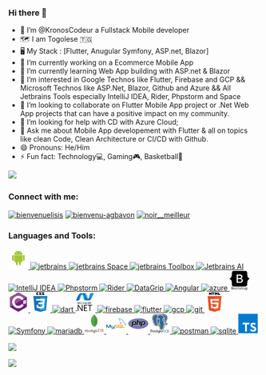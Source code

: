 ### Hi there 👋
- 👋 I’m @KronosCodeur a Fullstack Mobile developer
- 🗺️ I am Togolese :togo:
- 🖥️ My Stack : [Flutter, Anugular Symfony, ASP.net, Blazor]
- 🔭 I’m currently working on a Ecommerce Mobile App
- 🌱 I’m currently learning Web App building with ASP.net & Blazor
- 👀 I’m interested in Google Technos like Flutter, Firebase and GCP && Microsoft Technos like ASP.Net, Blazor, Github and Azure && All Jetbrains Tools especially IntelliJ IDEA, Rider, Phpstorm and Space
- 👯 I’m looking to collaborate on Flutter Mobile App project or .Net Web App projects that can have a positive impact on my community.
- 🤔 I’m looking for help with CD with Azure Cloud;
- 💬 Ask me about Mobile App developement with Flutter & all on topics like clean Code, Clean Architecture or CI/CD with Github.
- 😄 Pronouns: He/Him
- ⚡ Fun fact: Technology💻, Gaming🎮, Basketball🏀
<p align="left">
<a href="https://user-badge.committers.top/togo/KronosCodeur"> <img src="https://user-badge.committers.top/togo/KronosCodeur.svg"/></a>
<h3 align="left">Connect with me:</h3>
<p align="left">
<a href="https://dev.to/kronoscodeur" target="blank"><img align="center" src="https://cdn.jsdelivr.net/npm/simple-icons@3.0.1/icons/dev-dot-to.svg" alt="bienvenuelisis" height="30" width="40" /></a>
<a href="https://linkedin.com/in/kronos-codeur" target="blank"><img align="center" src="https://raw.githubusercontent.com/rahuldkjain/github-profile-readme-generator/master/src/images/icons/Social/linked-in-alt.svg" alt="bienvenu-agbavon" height="30" width="40" /></a>
<a href="https://instagram.com/_kronos_codeur_" target="blank"><img align="center" src="https://raw.githubusercontent.com/rahuldkjain/github-profile-readme-generator/master/src/images/icons/Social/instagram.svg" alt="noir__meilleur" height="30" width="40" /></a>
</p>

<h3 align="left">Languages and Tools:</h3>

<p align="left">
    <a href="https://developer.android.com" target="_blank"> <img
            alt="android"
            height="40"
            src="https://raw.githubusercontent.com/devicons/devicon/master/icons/android/android-original-wordmark.svg"
            width="40"/>
    </a>
    <a href="https://jetbrains.com" target="_blank"> <img
            alt="jetbrains"
            height="40"
            src="https://resources.jetbrains.com/storage/products/company/brand/logos/jb_beam.svg"
            width="40"/>
    </a>
    <a href="https://jetbrains.com/space" target="_blank"> <img
            alt="jetbrains Space"
            height="40"
            src="https://resources.jetbrains.com/storage/products/company/brand/logos/Space_icon.svg"
            width="40"/>
    </a>
    <a href="https://jetbrains.com/toolbox-app" target="_blank"> <img
            alt="jetbrains Toolbox"
            height="40"
            src="https://resources.jetbrains.com/storage/products/company/brand/logos/Toolbox_icon.svg"
            width="40"/>
    </a>
    <a href="https://jetbrains.com/ai" target="_blank"> <img
            alt="Jetbrains AI"
            height="40"
            src="https://resources.jetbrains.com/storage/products/company/brand/logos/AI_icon.svg"
            width="40"/>
    </a>
    <a href="https://jetbrains.com/idea" target="_blank"> <img
            alt="IntelliJ IDEA"
            height="40"
            src="https://resources.jetbrains.com/storage/products/company/brand/logos/IntelliJ_IDEA_icon.svg"
            width="40"/>
    </a>
    <a href="https://www.jetbrains.com/phpstorm/" target="_blank"> <img
            alt="Phpstorm"
            height="40"
            src="https://resources.jetbrains.com/storage/products/company/brand/logos/PhpStorm_icon.svg"
            width="40"/>
    </a>
    <a href="https://jetbrains.com/rider" target="_blank"> <img
            alt="Rider"
            height="40"
            src="https://resources.jetbrains.com/storage/products/company/brand/logos/Rider_icon.svg"
            width="40"/>
    </a>
    <a href="https://jetbrains.com/datagrip" target="_blank"> <img
            alt="DataGrip"
            height="40"
            src="https://resources.jetbrains.com/storage/products/company/brand/logos/DataGrip_icon.svg"
            width="40"/>
    </a>
    <a href="https://angular.io" target="_blank"> <img
            alt="Angular" height="40" src="https://angular.io/assets/images/logos/angular/angular.svg"
            width="40"/>
    </a>
    <a href="https://azure.microsoft.com/en-in/" target="_blank"> <img
            alt="azure" height="40" src="https://www.vectorlogo.zone/logos/microsoft_azure/microsoft_azure-icon.svg"
            width="40"/>
    </a>
    <a href="https://getbootstrap.com" target="_blank"> <img
            alt="bootstrap"
            height="40"
            src="https://raw.githubusercontent.com/devicons/devicon/master/icons/bootstrap/bootstrap-plain-wordmark.svg"
            width="40"/>
    </a>
    <a href="https://www.w3schools.com/cs/" target="_blank"> <img
            alt="csharp"
            height="40" src="https://raw.githubusercontent.com/devicons/devicon/master/icons/csharp/csharp-original.svg"
            width="40"/>
    </a>
    <a href="https://www.w3schools.com/css/" target="_blank"> <img
            alt="css3" height="40"
            src="https://raw.githubusercontent.com/devicons/devicon/master/icons/css3/css3-original-wordmark.svg"
            width="40"/>
    </a>
    <a href="https://dart.dev" target="_blank"> <img
            alt="dart" height="40" src="https://www.vectorlogo.zone/logos/dartlang/dartlang-icon.svg" width="40"/>
    </a>
    <a
            href="https://dotnet.microsoft.com/" target="_blank"> <img
            alt="dotnet"
            height="40"
            src="https://raw.githubusercontent.com/devicons/devicon/master/icons/dot-net/dot-net-original-wordmark.svg"
            width="40"/>
    </a>
    <a href="https://firebase.google.com/" target="_blank"> <img
            alt="firebase" height="40" src="https://www.vectorlogo.zone/logos/firebase/firebase-icon.svg" width="40"/>
    </a>
    <a href="https://flutter.dev" target="_blank"> <img
            alt="flutter" height="40" src="https://www.vectorlogo.zone/logos/flutterio/flutterio-icon.svg" width="40"/>
    </a>
    <a
            href="https://cloud.google.com" target="_blank"> <img
            alt="gcp" height="40" src="https://www.vectorlogo.zone/logos/google_cloud/google_cloud-icon.svg"
            width="40"/>
    </a>
    <a href="https://git-scm.com/" target="_blank"> <img
            alt="git" height="40" src="https://www.vectorlogo.zone/logos/git-scm/git-scm-icon.svg" width="40"/>
    </a>
    <a href="https://www.w3.org/html/"
       target="_blank"> <img
            alt="html5"
            height="40"
            src="https://raw.githubusercontent.com/devicons/devicon/master/icons/html5/html5-original-wordmark.svg"
            width="40"/>
    </a>
    <a
            href="https://symfony.com/" target="_blank"> <img
            alt="Symfony"
            height="40"
            src="https://symfony.com/logos/symfony_black_03.svg"
            width="40"/>
    </a>
    <a href="https://mariadb.org/" target="_blank"> <img
            alt="mariadb" height="40" src="https://www.vectorlogo.zone/logos/mariadb/mariadb-icon.svg" width="40"/>
    </a>
    <a href="https://www.mongodb.com/" target="_blank"> <img
            alt="mongodb"
            height="40"
            src="https://raw.githubusercontent.com/devicons/devicon/master/icons/mongodb/mongodb-original-wordmark.svg"
            width="40"/>
    </a>
    <a href="https://www.mysql.com/" target="_blank"> <img
            alt="mysql"
            height="40"
            src="https://raw.githubusercontent.com/devicons/devicon/master/icons/mysql/mysql-original-wordmark.svg"
            width="40"/>
    </a>
    <a href="https://www.php.net" target="_blank"> <img
            alt="php" height="40"
            src="https://raw.githubusercontent.com/devicons/devicon/master/icons/php/php-original.svg"
            width="40"/>
    </a>
    <a href="https://www.postgresql.org" target="_blank"> <img
            alt="postgresql"
            height="40"
            src="https://raw.githubusercontent.com/devicons/devicon/master/icons/postgresql/postgresql-original-wordmark.svg"
            width="40"/>
    </a>
    <a href="https://postman.com" target="_blank"> <img
            alt="postman" height="40" src="https://www.vectorlogo.zone/logos/getpostman/getpostman-icon.svg"
            width="40"/>
    </a>
    <a
            href="https://www.sqlite.org/" target="_blank"> <img
            alt="sqlite" height="40" src="https://www.vectorlogo.zone/logos/sqlite/sqlite-icon.svg" width="40"/>
    </a>
    <a href="https://www.typescriptlang.org/" target="_blank"> <img
            alt="typescript"
            height="40"
            src="https://raw.githubusercontent.com/devicons/devicon/master/icons/typescript/typescript-original.svg"
            width="40"/> </a></p>
</p>
<p> <img with="100%" align="center" height="auto" src="https://github-readme-stats.vercel.app/api?username=KronosCodeur&show_icons=true&theme=transparent"/></p>
<p>
<img with="100%" align="center" height="auto" src="https://github-readme-stats.vercel.app/api/top-langs/?username=KronosCodeur&hide=HTML,CSS,CMake,Twig&langs_count=5&layout=compact&theme=transparent"/>
</p>
